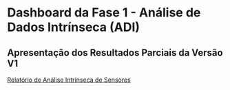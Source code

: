 # Dashboard da Fase 1 - Análise de Dados Intrínseca (ADI)

## Apresentação dos Resultados Parciais da Versão V1

[Relatório de Análise Intrínseca de Sensores](https://humba-ifsc.github.io/uhimws/analise-sensores.html)
